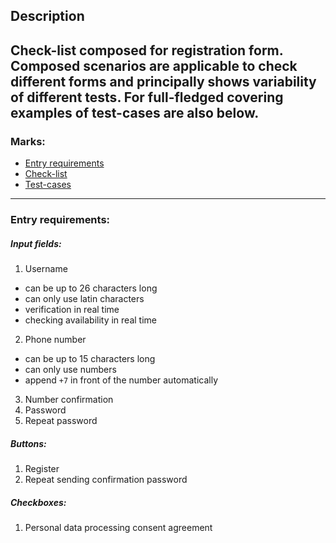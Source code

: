 ## Description 
Check-list composed for registration form. 
Composed scenarios are applicable to check different forms and principally shows variability of different tests. For full-fledged covering examples of test-cases are also below.
---
### Marks:
- [Entry requirements](#entryrequirements)
- [Check-list](#checklist)
- [Test-cases](#testcases)

---
### Entry requirements:<a name="entryrequirements"></a>
##### Input fields:
1. Username
  - can be up to 26 characters long
  - can only use latin characters
  - verification in real time
  - checking availability in real time
2. Phone number
  - can be up to 15 characters long
  - can only use numbers
  - append `+7` in front of the number automatically
3. Number confirmation
4. Password
5. Repeat password

##### Buttons:
1. Register
2. Repeat sending confirmation password

##### Checkboxes:
1. Personal data processing consent agreement

